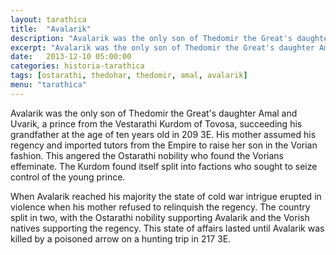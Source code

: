 ```yaml
---
layout: tarathica
title:  "Avalarik"
description: "Avalarik was the only son of Thedomir the Great's daughter Amal and Uvarik, a prince from the Vestarathi Kurdom of Tovosa, succeeding his grandfather at the age of ten years old in 209 3E."
excerpt: "Avalarik was the only son of Thedomir the Great's daughter Amal and Uvarik, a prince from the Vestarathi Kurdom of Tovosa, succeeding his grandfather at the age of ten years old in 209 3E."
date:   2013-12-10 05:00:00
categories: historia-tarathica
tags: [ostarathi, thedohar, thedomir, amal, avalarik]
menu: "tarathica"
---
```


Avalarik was the only son of Thedomir the Great's daughter Amal and Uvarik, a prince from the Vestarathi Kurdom of Tovosa, succeeding his grandfather at the age of ten years old in 209 3E. His mother assumed his regency and imported tutors from the Empire to raise her son in the Vorian fashion. This angered the Ostarathi nobility who found the Vorians effeminate. The Kurdom found itself split into factions who sought to seize control of the young prince.

When Avalarik reached his majority the state of cold war intrigue erupted in violence when his mother refused to relinquish the regency. The country split in two, with the Ostarathi nobility supporting Avalarik and the Vorish natives supporting the regency. This state of affairs lasted until Avalarik was killed by a poisoned arrow on a hunting trip in 217 3E.
